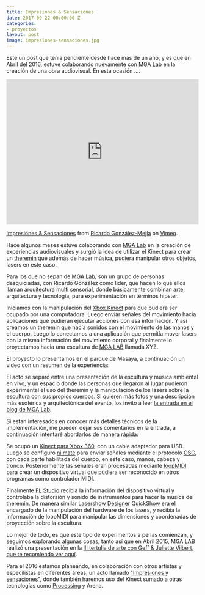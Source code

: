 ```yaml
---
title: Impresiones & Sensaciones
date: 2017-09-22 00:00:00 Z
categories:
- proyectos
layout: post
image: impresiones-sensaciones.jpg
---
```


Este un post que tenía pendiente desde hace más de un año, y es que en Abril del 2016, estuve colaborando nuevamente con [MGA Lab][mgalab] en la creación de una obra audiovisual. En esta ocasión ....

<iframe src="https://player.vimeo.com/video/164806443" width="100%" height="380px" frameborder="0" webkitallowfullscreen mozallowfullscreen allowfullscreen></iframe>
<p><a href="https://vimeo.com/164806443">Impresiones &amp; Sensaciones</a> from <a href="https://vimeo.com/user3235877">Ricardo Gonz&aacute;lez-Mej&iacute;a</a> on <a href="https://vimeo.com">Vimeo</a>.</p>




Hace algunos meses estuve colaborando con [MGA Lab][mgalab] en la creación de experiencias audiovisuales y surgió la idea de utilizar el Kinect para crear un [theremin][theremin] que además de hacer música, pudiera manipular otros objetos, lasers en este caso. 

Para los que no sepan de [MGA Lab][mgalab], son un grupo de personas desquiciadas, con Ricardo González como lider, que hacen lo que ellos llaman arquitectura multi sensorial, donde básicamente combinan arte, arquitectura y tecnología, pura experimentación en términos hipster. 

Iniciamos con la manipulación del [Xbox Kinect][kinect] para que pudiera ser ocupado por una computadora. Luego enviar señales del movimiento hacia aplicaciones que pudieran ejecutar acciones con esa información. Y así creamos un theremin que hacía sonidos con el movimiento de las manos y el cuerpo. Luego lo conectamos a una aplicación que permitía mover lasers con la misma información del movimiento corporal y finalmente lo proyectamos hacia una escultura de [MGA LAB][mgalab] llamada XYZ. 

El proyecto lo presentamos en el parque de Masaya, a continuación un video con un resumen de la experiencia:

El acto se separó entre una presentación de la escultura y música ambiental en vivo, y un espacio donde las personas que llegaron al lugar pudieron experimental el uso del theremin y la manipulación de los lasers sobre la escultura con sus propios cuerpos. Si quieren más fotos y una descripción más esotérica y arquitectónica del evento, los invito a leer [la entrada en el blog de MGA Lab][mgalab_xyz].

Si estan interesados en conocer más detalles técnicos de la implementación, me pueden dejar sus comentarios en la entrada, a continuación intentaré abordarlos de manera rápida:

Se ocupó un [Kinect para Xbox 360][kinect], con un cable adaptador para USB. Luego se configuró [ni mate][nimate] para enviar señales mediante el protocolo [OSC][osc], con cada parte habilitada del cuerpo, en este caso, manos, cabeza y tronco. Posteriormente las señales eran procesadas mediante [loopMIDI][loopmidi] para crear un dispositivo virtual que pudiera ser reconocido en otros programas como controlador MIDI. 

Finalmente [FL Studio][flstudio] recibia la información del dispositivo virtual y controlaba la distorsión y sonido de instrumentos para hacer la música del theremin. De manera similar [Lasershow Designer QuickShow][quickshow] era el encargado de la manipulación del hardware de  los lasers, y recibía la información de loopMIDI para manipular las dimensiones y coordenadas de proyección sobre la escultura. 

Lo mejor de todo, es que este tipo de experimentos a penas comienzan, y seguimos explorando algunas cosas, tanto así que en Abril 2015, MGA LAB realizó una presentación en la [III tertulia de arte con Geff & Juliette Vilbert, que te recomiendo ver aquí][fyac].

Para el 2016 estamos planeando, en colaboración con otros artístas y especilistas en diferentes áreas, un acto llamado ["Impresiones y sensaciones"][impresiones_y_sensaciones], donde también haremos uso del Kinect sumado a otras tecnologías como [Processing][processing] y Arena. 

[mgalab]: http://managualab.com/
[mgalab_xyz]: http://managualab.com/2014/12/01/xyz/
[theremin]: https://en.wikipedia.org/wiki/Theremin
[kinect]: https://en.wikipedia.org/wiki/Kinect
[nimate]: https://ni-mate.com/
[osc]: https://en.wikipedia.org/wiki/Open_Sound_Control
[loopmidi]: http://www.tobias-erichsen.de/software/loopmidi.html
[flstudio]: https://www.image-line.com/flstudio/
[quickshow]: https://pangolin.com/QS/
[fyac]: http://managualab.com/2015/04/16/ano-de-la-luz-fyac/
[impresiones_y_sensaciones]: https://www.facebook.com/events/1462365040735021/
[processing]: https://processing.org/